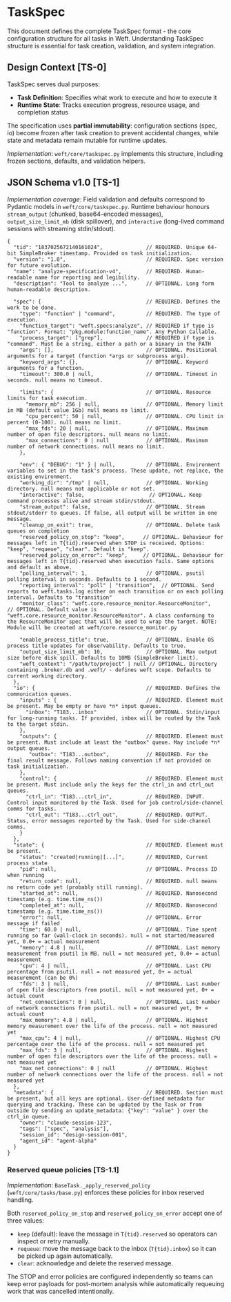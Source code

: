 
# TaskSpec

This document defines the complete TaskSpec format - the core configuration structure for all tasks in Weft. Understanding TaskSpec structure is essential for task creation, validation, and system integration.

## Design Context [TS-0]

TaskSpec serves dual purposes:
- **Task Definition**: Specifies what work to execute and how to execute it
- **Runtime State**: Tracks execution progress, resource usage, and completion status

The specification uses **partial immutability**: configuration sections (spec, io) become frozen after task creation to prevent accidental changes, while state and metadata remain mutable for runtime updates.

_Implementation_: `weft/core/taskspec.py` implements this structure, including frozen sections, defaults, and validation helpers.

## JSON Schema v1.0 [TS-1]

_Implementation coverage_: Field validation and defaults correspond to Pydantic models in `weft/core/taskspec.py`. Runtime behaviour honours `stream_output` (chunked, base64-encoded messages), `output_size_limit_mb` (disk spillover), and `interactive` (long-lived command sessions with streaming stdin/stdout).

```jsonc
{
  "tid": "1837025672140161024",              // REQUIRED. Unique 64-bit SimpleBroker timestamp. Provided on task initialization.
  "version": "1.0",                          // REQUIRED. Spec version for future evolution.
  "name": "analyze-specification-v4",        // REQUIRED. Human-readable name for reporting and legibility.
  "description": "Tool to analyze ...",      // OPTIONAL. Long form human-readable description.
  
  "spec": {                                  // REQUIRED. Defines the work to be done.
    "type": "function" | "command",          // REQUIRED. The type of execution. 
    "function_target": "weft.specs:analyze", // REQUIRED if type is "function". Format: "pkg.module:function_name". Any Python Callable.
    "process_target": ["grep"],              // REQUIRED if type is "command". Must be a string, either a path or a binary in the PATH
    "args": [],                              // OPTIONAL. Positional arguments for a target (function *args or subprocess args).
    "keyword_args": {},                      // OPTIONAL. Keyword arguments for a function.
    "timeout": 300.0 | null,                 // OPTIONAL. Timeout in seconds. null means no timeout.
    
    "limits": {                              // OPTIONAL. Resource limits for task execution.
      "memory_mb": 256 | null,               // OPTIONAL. Memory limit in MB (default value 1Gb) null means no limit.
      "cpu_percent": 50 | null,              // OPTIONAL. CPU limit in percent (0-100). null means no limit.
      "max_fds": 20 | null,                  // OPTIONAL. Maximum number of open file descriptors. null means no limit.
      "max_connections": 0 | null            // OPTIONAL. Maximum number of network connections. null means no limit.
    },
    
    "env": { "DEBUG": "1" } | null,          // OPTIONAL. Environment variables to set in the task's process. These update, not replace, the existing environment.
    "working_dir": "/tmp" | null,            // OPTIONAL. Working directory. null means not applicable or not set.
    "interactive": false,                     // OPTIONAL. Keep command processes alive and stream stdin/stdout.
    "stream_output": false,                  // OPTIONAL. Stream stdout/stderr to queues. If false, all output will be written in one message.
    "cleanup_on_exit": true,                 // OPTIONAL. Delete task queues on completion
    "reserved_policy_on_stop": "keep",      // OPTIONAL. Behaviour for messages left in T{tid}.reserved when STOP is received. Options: "keep", "requeue", "clear". Default is "keep".
    "reserved_policy_on_error": "keep",     // OPTIONAL. Behaviour for messages left in T{tid}.reserved when execution fails. Same options and default as above.
    "polling_interval": 1,                   // OPTIONAL. psutil polling interval in seconds. Defaults to 1 second.
    "reporting_interval": "poll" | "transition",  // OPTIONAL. Send reports to weft.tasks.log either on each transition or on each polling interval. Defaults to "transition"
    "monitor_class": "weft.core.resource_monitor.ResourceMonitor",   // OPTIONAL. Default value is "weft.core.resource_monitor.ResourceMonitor". A class conforming to the ResourceMonitor spec that will be used to wrap the target. NOTE: Module will be created at weft/core.resource_monitor.py
    
    "enable_process_title": true,            // OPTIONAL. Enable OS process title updates for observability. Defaults to true.
    "output_size_limit_mb": 10,              // OPTIONAL. Max output size before disk spill. Defaults to 10MB (SimpleBroker limit).
    "weft_context": "/path/to/project" | null // OPTIONAL. Directory containing .broker.db and .weft/ - defines weft scope. Defaults to current working directory.
  },
  "io": {                                    // REQUIRED. Defines the communication queues.
    "inputs" : {                             // REQUIRED. Element must be present. May be empty or have *n* input queues.
      "inbox": "T183...inbox"                // OPTIONAL. Stdin/input for long-running tasks. If provided, inbox will be routed by the Task to the target stdin.
    },   
    "outputs": {                             // REQUIRED. Element must be present. Must include at least the "outbox" queue. May include *n* output queues.
       "outbox": "T183...outbox",            // REQUIRED. For the final result message. Follows naming convention if not provided on task initialization.
    },
    "control": {                             // REQUIRED. Element must be present. Must include only the keys for the ctrl_in and ctrl_out queues.
      "ctrl_in": "T183...ctrl_in",           // REQUIRED. INPUT. Control input monitored by the Task. Used for job control/side-channel comms for tasks. 
      "ctrl_out": "T183...ctrl_out",         // REQUIRED. OUTPUT. Status, error messages reported by the Task. Used for side-channel comms. 
    }        
  },
  "state": {                                 // REQUIRED. Element must be present. 
    "status": "created|running|[...]",       // REQUIRED, Current process state
    "pid": null,                             // OPTIONAL. Process ID when running
    "return_code": null,                     // REQUIRED. null means no return code yet (probably still running).
    "started_at": null,                      // REQUIRED. Nanosecond timestamp (e.g. time.time_ns())
    "completed_at": null,                    // REQUIRED. Nanosecond timestamp (e.g. time.time_ns())
    "error": null,                           // OPTIONAL. Error message if failed
    "time": 60.0 | null,                     // OPTIONAL. Time spent running so far (wall-clock in seconds). null = not started/measured yet, 0.0+ = actual measurement
    "memory": 4.8 | null,                    // OPTIONAL. Last memory measurement from psutil in MB. null = not measured yet, 0.0+ = actual measurement
    "cpu": 4 | null,                         // OPTIONAL. Last CPU percentage from psutil. null = not measured yet, 0+ = actual measurement (can be 0%)
    "fds": 3 | null,                         // OPTIONAL. Last number of open file descriptors from psutil. null = not measured yet, 0+ = actual count
    "net_connections": 0 | null,             // OPTIONAL. Last number of network connections from psutil. null = not measured yet, 0+ = actual count
    "max_memory": 4.8 | null,                // OPTIONAL. Highest memory measurement over the life of the process. null = not measured yet
    "max_cpu": 4 | null,                     // OPTIONAL. Highest CPU percentage over the life of the process. null = not measured yet
    "max_fds": 3 | null,                     // OPTIONAL. Highest number of open file descriptors over the life of the process. null = not measured yet
    "max_net_connections": 0 | null          // OPTIONAL. Highest number of network connections over the life of the process. null = not measured yet
  },
  "metadata": {                              // REQUIRED. Section must be present, but all keys are optional. User-defined metadata for querying and tracking. These can be updated by the Task or from outside by sending an update_metadata: {"key": "value" } over the ctrl_in queue.
    "owner": "claude-session-123",
    "tags": ["spec", "analysis"],
    "session_id": "design-session-001",
    "agent_id": "agent-alpha"
  }
}
```

### Reserved queue policies [TS-1.1]

_Implementation_: `BaseTask._apply_reserved_policy` (`weft/core/tasks/base.py`) enforces these policies for inbox reserved handling.

Both `reserved_policy_on_stop` and `reserved_policy_on_error` accept one of three values:

- `keep` (default): leave the message in `T{tid}.reserved` so operators can inspect or retry manually.
- `requeue`: move the message back to the inbox (`T{tid}.inbox`) so it can be picked up again automatically.
- `clear`: acknowledge and delete the reserved message.

The STOP and error policies are configured independently so teams can keep error payloads for post-mortem analysis while automatically requeuing work that was cancelled intentionally.
